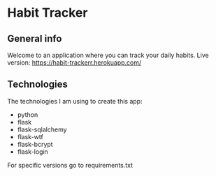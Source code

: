 # Habit Tracker

## General info
Welcome to an application where you can track your daily habits.
Live version: https://habit-trackerr.herokuapp.com/
	
## Technologies
The technologies I am using to create this app:
* python
* flask
* flask-sqlalchemy
* flask-wtf
* flask-bcrypt
* flask-login

For specific versions go to requirements.txt
